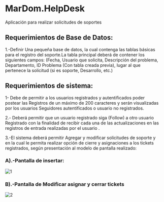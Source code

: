 # MarDom.HelpDesk
Aplicación para realizar solicitudes de soportes

## Requerimientos de Base de Datos:

1.-Definir Una pequeña base de datos, la cual contenga las tablas básicas para el
registro del soporte.La tabla principal deberá de contener los siguientes campos:
(Fecha, Usuario que solicita, Descripción del problema, Departamento,
ID Problema (Con tabla creada previa), lugar al que pertenece la solicitud (si es
soporte, Desarrollo, etc.)


## Requerimientos de sistema: 

1- Debe de permitir a los usuarios registrados y autentificados poder postear las
Registros de un máximo de 200 caracteres y serán visualizadas por los usuarios
Seguidores autentificados o usuario no registrados.

2.- Deberá permitir que un usuario registrado siga (Follow) a otro usuario
Registrado con la finalidad de recibir cada una de las actualizaciones en las registros
de entrada realizadas por el usuario .

3.-El sistema deberá permitir Agregar y modificar solicitudes de soporte y en la cual le
permita realizar opción de cierre y asignaciones a los tickets registrados, según
presentación al modelo de pantalla realizado:

### A).-Pantalla de insertar:
![1](https://cloud.githubusercontent.com/assets/11558655/26476721/947b9da8-418e-11e7-8b09-ba21e117430c.PNG)

### B).-Pantalla de Modificar asignar y cerrar tickets
![2](https://cloud.githubusercontent.com/assets/11558655/26476761/ce74d8c6-418e-11e7-9aa0-16b5ed6828fe.PNG)

